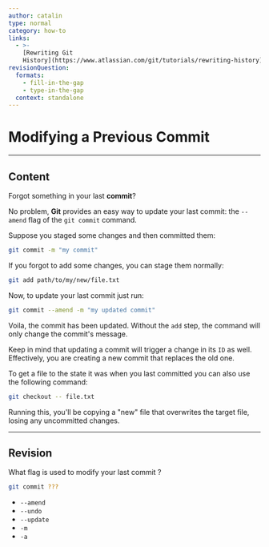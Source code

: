 ```yaml
---
author: catalin
type: normal
category: how-to
links:
  - >-
    [Rewriting Git
    History](https://www.atlassian.com/git/tutorials/rewriting-history){website}
revisionQuestion:
  formats:
    - fill-in-the-gap
    - type-in-the-gap
  context: standalone
---
```


# Modifying a Previous Commit


---

## Content

Forgot something in your last **commit**?

No problem, **Git** provides an easy way to update your last commit: the `--amend` flag of the `git commit` command.

Suppose you staged some changes and then committed them:

```bash
git commit -m "my commit"
```

If you forgot to add some changes, you can stage them normally:

```bash
git add path/to/my/new/file.txt
```

Now, to update your last commit just run:

```bash
git commit --amend -m "my updated commit"
```

Voila, the commit has been updated. Without  the `add` step, the command will only change the commit's message. 

Keep in mind that updating a commit will trigger a change in its `ID` as well. Effectively, you are creating a new commit that replaces the old one.

To get a file to the state it was when you last committed you can also use the following command:

```bash
git checkout -- file.txt
```

Running this, you'll be copying a "new" file that overwrites the target file, losing any uncommitted changes.


---

## Revision

What flag is used to modify your last commit ?

```bash
git commit ???
```

- `--amend`
- `--undo`
- `--update`
- `-m`
- `-a`

